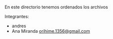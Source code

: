 En este directorio tenemos ordenados los archivos

Integrantes:

+ andres
+ Ana Miranda  orihime.1356@gmail.com
